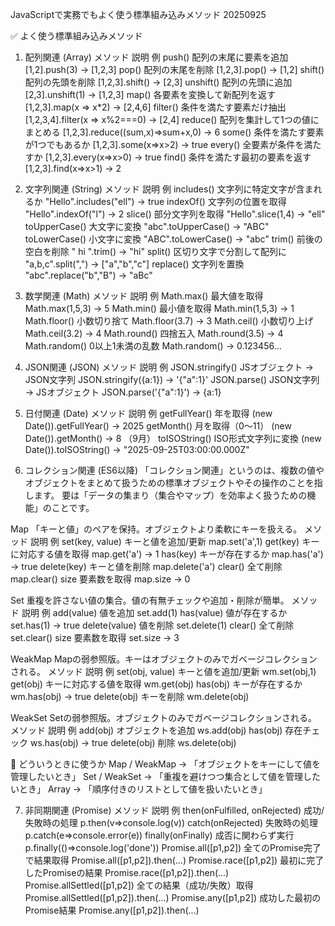 JavaScriptで実務でもよく使う標準組み込みメソッド 20250925

✅ よく使う標準組み込みメソッド
1. 配列関連 (Array)
メソッド	    説明	例
push()	    配列の末尾に要素を追加	[1,2].push(3) → [1,2,3]
pop()	    配列の末尾を削除	[1,2,3].pop() → [1,2]
shift()	    配列の先頭を削除	[1,2,3].shift() → [2,3]
unshift()	配列の先頭に追加	[2,3].unshift(1) → [1,2,3]
map()	    各要素を変換して新配列を返す	[1,2,3].map(x => x*2) → [2,4,6]
filter()	条件を満たす要素だけ抽出	[1,2,3,4].filter(x => x%2===0) → [2,4]
reduce()	配列を集計して1つの値にまとめる	[1,2,3].reduce((sum,x)=>sum+x,0) → 6
some()	    条件を満たす要素が1つでもあるか	[1,2,3].some(x=>x>2) → true
every()	    全要素が条件を満たすか	[1,2,3].every(x=>x>0) → true
find()	    条件を満たす最初の要素を返す	[1,2,3].find(x=>x>1) → 2

2. 文字列関連 (String)
メソッド	    説明	例
includes()	文字列に特定文字が含まれるか	"Hello".includes("ell") → true
indexOf()	文字列の位置を取得	"Hello".indexOf("l") → 2
slice() 	部分文字列を取得	"Hello".slice(1,4) → "ell"
toUpperCase()	大文字に変換	"abc".toUpperCase() → "ABC"
toLowerCase()	小文字に変換	"ABC".toLowerCase() → "abc"
trim()	    前後の空白を削除	" hi ".trim() → "hi"
split()	    区切り文字で分割して配列に	"a,b,c".split(",") → ["a","b","c"]
replace()	文字列を置換	"abc".replace("b","B") → "aBc"

3. 数学関連 (Math)
メソッド	    説明	例
Math.max()	最大値を取得	Math.max(1,5,3) → 5
Math.min()	最小値を取得	Math.min(1,5,3) → 1
Math.floor()	小数切り捨て	Math.floor(3.7) → 3
Math.ceil()	小数切り上げ	Math.ceil(3.2) → 4
Math.round()	四捨五入	Math.round(3.5) → 4
Math.random()	0以上1未満の乱数	Math.random() → 0.123456…

4. JSON関連 (JSON)
メソッド	            説明	例
JSON.stringify()	JSオブジェクト → JSON文字列	JSON.stringify({a:1}) → '{"a":1}'
JSON.parse()	    JSON文字列 → JSオブジェクト	JSON.parse('{"a":1}') → {a:1}

5. 日付関連 (Date)
メソッド	        説明	例
getFullYear()	年を取得	(new Date()).getFullYear() → 2025
getMonth()	    月を取得（0〜11）	(new Date()).getMonth() → 8 （9月）
toISOString()	ISO形式文字列に変換	(new Date()).toISOString() → "2025-09-25T03:00:00.000Z"

6. コレクション関連 (ES6以降)
「コレクション関連」というのは、複数の値やオブジェクトをまとめて扱うための標準オブジェクトやその操作のことを指します。
要は「データの集まり（集合やマップ）を効率よく扱うための機能」のことです。

Map 「キーと値」のペアを保持。オブジェクトより柔軟にキーを扱える。
メソッド	        説明	例
set(key, value)	キーと値を追加/更新	map.set('a',1)
get(key)	    キーに対応する値を取得	map.get('a') → 1
has(key)	    キーが存在するか	map.has('a') → true
delete(key)	    キーと値を削除	map.delete('a')
clear()	        全て削除	map.clear()
size	        要素数を取得	map.size → 0

Set 重複を許さない値の集合。値の有無チェックや追加・削除が簡単。
メソッド	        説明	例
add(value)	    値を追加	set.add(1)
has(value)	    値が存在するか	set.has(1) → true
delete(value)	値を削除	set.delete(1)
clear()	        全て削除	set.clear()
size	        要素数を取得	set.size → 3

WeakMap Mapの弱参照版。キーはオブジェクトのみでガベージコレクションされる。
メソッド	        説明	例
set(obj, value)	キーと値を追加/更新	wm.set(obj,1)
get(obj)	    キーに対応する値を取得	wm.get(obj)
has(obj)	    キーが存在するか	wm.has(obj) → true
delete(obj)	    キーを削除	wm.delete(obj)

WeakSet Setの弱参照版。オブジェクトのみでガベージコレクションされる。
メソッド	    説明	例
add(obj)	オブジェクトを追加	ws.add(obj)
has(obj)	存在チェック	ws.has(obj) → true
delete(obj)	削除	ws.delete(obj)

🔹 どういうときに使うか
Map / WeakMap → 「オブジェクトをキーにして値を管理したいとき」
Set / WeakSet → 「重複を避けつつ集合として値を管理したいとき」
Array → 「順序付きのリストとして値を扱いたいとき」

7. 非同期関連 (Promise)
メソッド	                        説明	例
then(onFulfilled, onRejected)	成功/失敗時の処理	p.then(v=>console.log(v))
catch(onRejected)	            失敗時の処理	p.catch(e=>console.error(e))
finally(onFinally)	            成否に関わらず実行	p.finally(()=>console.log('done'))
Promise.all([p1,p2])	        全てのPromise完了で結果取得	Promise.all([p1,p2]).then(...)
Promise.race([p1,p2])	        最初に完了したPromiseの結果	Promise.race([p1,p2]).then(...)
Promise.allSettled([p1,p2])	    全ての結果（成功/失敗）取得	Promise.allSettled([p1,p2]).then(...)
Promise.any([p1,p2])	        成功した最初のPromise結果	Promise.any([p1,p2]).then(...)